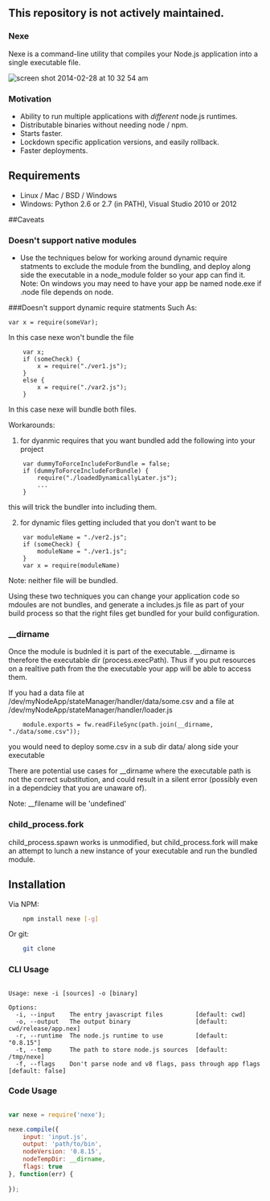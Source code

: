 ## This repository is not actively maintained. 

### Nexe

Nexe is a command-line utility that compiles your Node.js application into a single executable file.

![screen shot 2014-02-28 at 10 32 54 am](https://f.cloud.github.com/assets/757408/2296993/c276f7b6-a0a6-11e3-86d3-e6c5feba2a85.png)


### Motivation

- Ability to run multiple applications with *different* node.js runtimes. 
- Distributable binaries without needing node / npm.
- Starts faster.
- Lockdown specific application versions, and easily rollback.
- Faster deployments.

## Requirements

- Linux / Mac / BSD / Windows
- Windows: Python 2.6 or 2.7 (in PATH), Visual Studio 2010 or 2012

##Caveats

### Doesn't support native modules

- Use the techniques below for working around dynamic require statments to exclude the module from the bundling, and deploy along side the executable in a node_module folder so your app can find it. Note: On windows you may need to have your app be named node.exe if .node file depends on node.
 
###Doesn't support dynamic require statments
Such As:
```
var x = require(someVar);
```

In this case nexe won't bundle the file

```
	var x;
	if (someCheck) {
		x = require("./ver1.js");
	}
	else {
		x = require("./var2.js");
	}
```

In this case nexe will bundle both files.
	
Workarounds:
1) for dyanmic requires that you want bundled add the following into your project
```
	var dummyToForceIncludeForBundle = false;
	if (dummyToForceIncludeForBundle) {
		require("./loadedDynamicallyLater.js");
		...
	}
```
this will trick the bundler into including them.
	
2) for dynamic files getting included that you don't want to be
```
	var moduleName = "./ver2.js";
	if (someCheck) {
		moduleName = "./ver1.js";
	}
	var x = require(moduleName)
```
Note: neither file will be bundled.
	
Using these two techniques you can change your application code so mdoules are not bundles, and generate a includes.js file as part of your build process so that the right files get bundled for your build configuration.

### __dirname

Once the module is budnled it is part of the executable. __dirname is therefore the executable dir (process.execPath). Thus if you put resources on a realtive path from the the executable your app will be able to access them.

If you had a data file at /dev/myNodeApp/stateManager/handler/data/some.csv
and a file at /dev/myNodeApp/stateManager/handler/loader.js
```
	module.exports = fw.readFileSync(path.join(__dirname, "./data/some.csv"));
```
you would need to deploy some.csv in a sub dir data/ along side your executable

There are potential use cases for __dirname where the executable path is not the correct substitution, and could result in a silent error (possibly even in a dependciey that you are unaware of).

Note: __filename will be 'undefined'

### child_process.fork

child_process.spawn works is unmodified, but child_process.fork will make an attempt to lunch a new instance of your executable and run the bundled module.

## Installation

Via NPM:

```bash
	npm install nexe [-g]
```

Or git:

```bash
	git clone 
```

### CLI Usage

````text
	
Usage: nexe -i [sources] -o [binary]

Options:
  -i, --input    The entry javascript files         [default: cwd]
  -o, --output   The output binary                  [default: cwd/release/app.nex]
  -r, --runtime  The node.js runtime to use         [default: "0.8.15"]
  -t, --temp     The path to store node.js sources  [default: /tmp/nexe]
  -f, --flags    Don't parse node and v8 flags, pass through app flags  [default: false]

```` 


### Code Usage

````javascript

var nexe = require('nexe');

nexe.compile({
	input: 'input.js',
	output: 'path/to/bin',
	nodeVersion: '0.8.15',
	nodeTempDir: __dirname,
	flags: true
}, function(err) {
	
});
	
````
